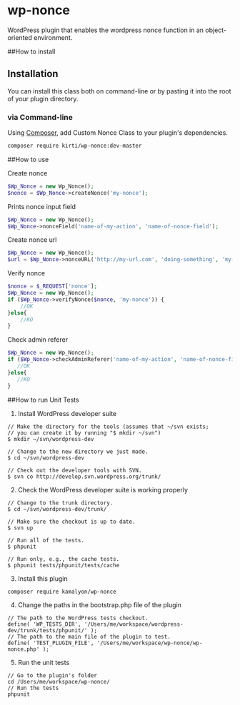 # wp-nonce
WordPress plugin that enables the wordpress nonce function in an object-oriented environment.

##How to install

## Installation

You can install this class both on command-line or by pasting it into the root of your plugin directory.

### via Command-line

Using [Composer](https://getcomposer.org/), add Custom Nonce Class to your plugin's dependencies.

```sh
composer require kirti/wp-nonce:dev-master
```

##How to use

Create nonce
```php
$Wp_Nonce = new Wp_Nonce();
$nonce = $Wp_Nonce->createNonce('my-nonce');
```

Prints nonce input field
```php
$Wp_Nonce = new Wp_Nonce();
$Wp_Nonce->nonceField('name-of-my-action', 'name-of-nonce-field');
```

Create nonce url 
```php
$Wp_Nonce = new Wp_Nonce();
$url = $Wp_Nonce->nonceURL('http://my-url.com', 'doing-something', 'my-nonce');
```

Verify nonce
```php
$nonce = $_REQUEST['nonce'];
$Wp_Nonce = new Wp_Nonce();
if ($Wp_Nonce->verifyNonce($nonce, 'my-nonce')) {
    //OK  
}else{
    //KO
}
```

Check admin referer
 ```php
 $Wp_Nonce = new Wp_Nonce();
 if ($Wp_Nonce->checkAdminReferer('name-of-my-action', 'name-of-nonce-field')) {
    //OK
 }else{
    //KO
 }
 ```
 
##How to run Unit Tests

1) Install WordPress developer suite
```
// Make the directory for the tools (assumes that ~/svn exists; 
// you can create it by running "$ mkdir ~/svn")
$ mkdir ~/svn/wordpress-dev
 
// Change to the new directory we just made.
$ cd ~/svn/wordpress-dev
 
// Check out the developer tools with SVN.
$ svn co http://develop.svn.wordpress.org/trunk/
```

2) Check the WordPress developer suite is working properly
```
// Change to the trunk directory.
$ cd ~/svn/wordpress-dev/trunk/
 
// Make sure the checkout is up to date.
$ svn up
 
// Run all of the tests.
$ phpunit
 
// Run only, e.g., the cache tests.
$ phpunit tests/phpunit/tests/cache
```

3) Install this plugin
```
composer require kamalyon/wp-nonce
```

4) Change the paths in the bootstrap.php file of the plugin
```
// The path to the WordPress tests checkout.
define( 'WP_TESTS_DIR', '/Users/me/workspace/wordpress-dev/trunk/tests/phpunit/' );
// The path to the main file of the plugin to test.
define( 'TEST_PLUGIN_FILE', '/Users/me/workspace/wp-nonce/wp-nonce.php' );
 ```
 
5) Run the unit tests
 ```
// Go to the plugin's folder
cd /Users/me/workspace/wp-nonce/
// Run the tests
phpunit
 ```
